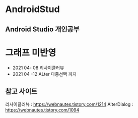 # AndroidStud 

## Android Studio 개인공부






# 그래프 미반영
* 2021 04- 08 리사이클러뷰
* 2021 04 -12 ALter 다중선택 까지

## 참고 사이트
리사이클러뷰 : https://webnautes.tistory.com/1214
AlterDialog : https://webnautes.tistory.com/1094
